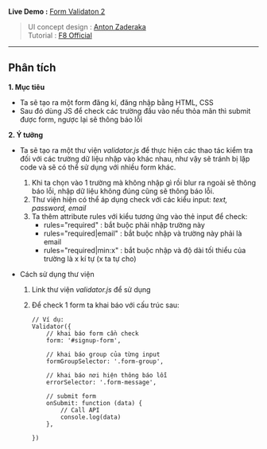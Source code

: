 **Live Demo :** [Form Validaton 2](https://ck1412.github.io/HTML_CSS_JS/Projects/Form-Validation-2)
> UI concept design : [Anton Zaderaka](https://dribbble.com/shots/13904682-Courses-app-Sign-up-form)  
> Tutorial : [F8 Official](https://youtu.be/jhvEPY8cEu0)
---
## Phân tích
**1. Mục tiêu**
 - Ta sẽ tạo ra một form đăng kí, đăng nhập bằng HTML, CSS
 - Sau đó dùng JS để check các trường đầu vào nếu thỏa mãn thì submit được form, ngược lại sẽ thông báo lỗi  

**2. Ý tưởng**
* Ta sẽ tạo ra một thư viện *validator.js* để thực hiện các thao tác kiểm tra đối với các trường dữ liệu nhập vào khác nhau, như vậy sẽ tránh bị lặp code và sẽ có thể sử dụng với nhiều form khác.  
    1. Khi ta chọn vào 1 trường mà không nhập gì rồi blur ra ngoài sẽ thông báo lỗi, nhập dữ liệu không đúng cũng sẽ thông báo lỗi.
    2. Thư viện hiện có thể áp dụng check với các kiểu input: *text, password, email*
    3. Ta thêm attribute rules với kiểu tương ứng vào thẻ input để check:   
        * rules="required" : bắt buộc phải nhập trường này
        * rules="required|email" : bắt buộc nhập và trường này phải là email
        * rules="required|min:x" : bắt buộc nhập và độ dài tối thiểu của trường là x kí tự (x ta tự cho)  

* Cách sử dụng thư viện
    1. Link thư viện *validator.js* để sử dụng
    2. Để check 1 form ta khai báo với cấu trúc sau:  

        ```
        // Ví dụ: 
        Validator({
            // khai báo form cần check
            form: '#signup-form',   

            // khai báo group của từng input
            formGroupSelector: '.form-group',   

            // khai báo nơi hiện thông báo lỗi
            errorSelector: '.form-message',

            // submit form
            onSubmit: function (data) {
                // Call API
                console.log(data)
            },

        })
        ``` 